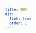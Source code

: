 ```yaml
---
title: 開始
dir:
  link: true
  order: 1
---
```


<div class="catalog-display-container">
  <Catalog base="/zh-TW/plugins/yuseries/YuIllustration/start/"/>
</div>